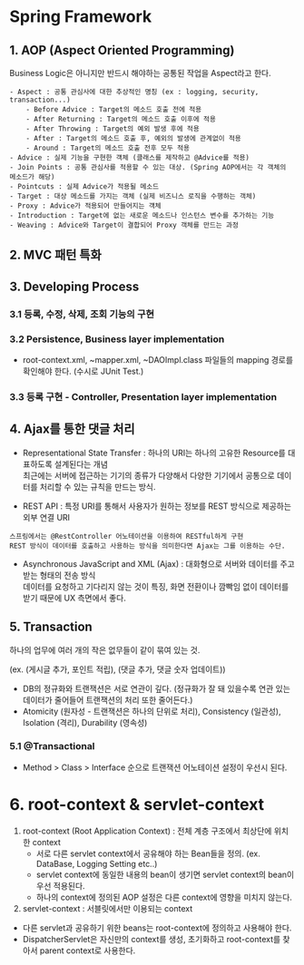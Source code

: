 ﻿# Spring Framework

## 1. AOP (Aspect Oriented Programming)

Business Logic은 아니지만 반드시 해야하는 공통된 작업을 Aspect라고 한다.

```
- Aspect : 공통 관심사에 대한 추상적인 명칭 (ex : logging, security, transaction...)  
	- Before Advice : Target의 메소드 호출 전에 적용  
	- After Returning : Target의 메소드 호출 이후에 적용  
	- After Throwing : Target의 예외 발생 후에 적용  
	- After : Target의 메소드 호출 후, 예외의 발생에 관계없이 적용  
	- Around : Target의 메소드 호출 전후 모두 적용
- Advice : 실제 기능을 구현한 걕체 (클래스를 제작하고 @Advice를 적용)
- Join Points : 공통 관심사를 적용할 수 있는 대상. (Spring AOP에서는 각 객체의 메소드가 해당)
- Pointcuts : 실제 Advice가 적용될 메소드
- Target : 대상 메소드를 가지는 객체 (실제 비즈니스 로직을 수행하는 객체)
- Proxy : Advice가 적용되어 만들어지는 걕체
- Introduction : Target에 없는 새로운 메소드나 인스턴스 변수를 추가하는 기능
- Weaving : Advice와 Target이 결합되어 Proxy 객체를 만드는 과정
```



## 2. MVC 패턴 특화



## 3. Developing Process



### 3.1 등록, 수정, 삭제, 조회 기능의 구현



### 3.2 Persistence, Business layer implementation

* root-context.xml, ~mapper.xml, ~DAOImpl.class 파일들의 mapping 경로를 확인해야 한다. (수시로 JUnit Test.)



### 3.3 등록 구현 - Controller, Presentation layer implementation



## 4. Ajax를 통한 댓글 처리

* Representational State Transfer : 하나의 URI는 하나의 고유한 Resource를 대표하도록 설계된다는 개념  
최근에는 서버에 접근하는 기기의 종류가 다양해서 다양한 기기에서 공통으로 데이터를 처리할 수 있는 규칙을 만드는 방식.

* REST API : 특정 URI를 통해서 사용자가 원하는 정보를 REST 방식으로 제공하는 외부 연결 URI

```
스프링에서는 @RestController 어노테이션을 이용하여 RESTful하게 구현
REST 방식이 데이터를 호출하고 사용하는 방식을 의미한다면 Ajax는 그를 이용하는 수단.
```

- Asynchronous JavaScript and XML (Ajax) : 대화형으로 서버와 데이터를 주고받는 형태의 전송 방식  
  데이터를 요청하고 기다리지 않는 것이 특징, 화면 전환이나 깜빡임 없이 데이터를 받기 때문에 UX 측면에서 좋다.



## 5. Transaction

하나의 업무에 여러 개의 작은 없무들이 같이 묶여 있는 것.

(ex. (게시글 추가, 포인트 적립), (댓글 추가, 댓글 숫자 업데이트))

* DB의 정규화와 트랜잭션은 서로 연관이 깊다. (정규화가 잘 돼 있을수록 연관 있는 데이터가 줄어들어 트랜잭션의 처리 또한 줄어든다.)
* Atomicity (원자성 - 트랜잭션은 하나의 단위로 처리), Consistency (일관성), Isolation (격리), Durability (영속성)



### 5.1 @Transactional

* Method > Class > Interface 순으로 트랜잭션 어노테이션 설정이 우선시 된다.




# 6. root-context & servlet-context

1. root-context (Root Application Context) : 전체 계층 구조에서 최상단에 위치한 context
   - 서로 다른 servlet context에서 공유해야 하는 Bean들을 정의. (ex. DataBase, Logging Setting etc..)
   - servlet context에 동일한 내용의 bean이 생기면 servlet context의 bean이 우선 적용된다.
   - 하나의 context에 정의된 AOP 설정은 다른 context에 영향을 미치지 않는다.
2.  servlet-context : 서블릿에서만 이용되는 context
   - 다른 servlet과 공유하기 위한 beans는 root-context에 정의하고 사용해야 한다.
   - DispatcherServlet은 자신만의 context를 생성, 초기화하고 root-context를 찾아서 parent context로 사용한다.